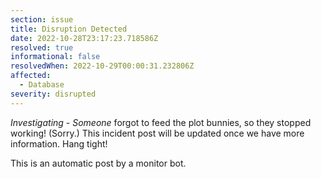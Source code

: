 ```yaml
---
section: issue
title: Disruption Detected
date: 2022-10-28T23:17:23.718586Z
resolved: true
informational: false
resolvedWhen: 2022-10-29T00:00:31.232806Z
affected:
  - Database
severity: disrupted
---
```

*Investigating* - _Someone_ forgot to feed the plot bunnies, so they stopped working! (Sorry.) This incident post will be updated once we have more information. Hang tight!

This is an automatic post by a monitor bot.
        